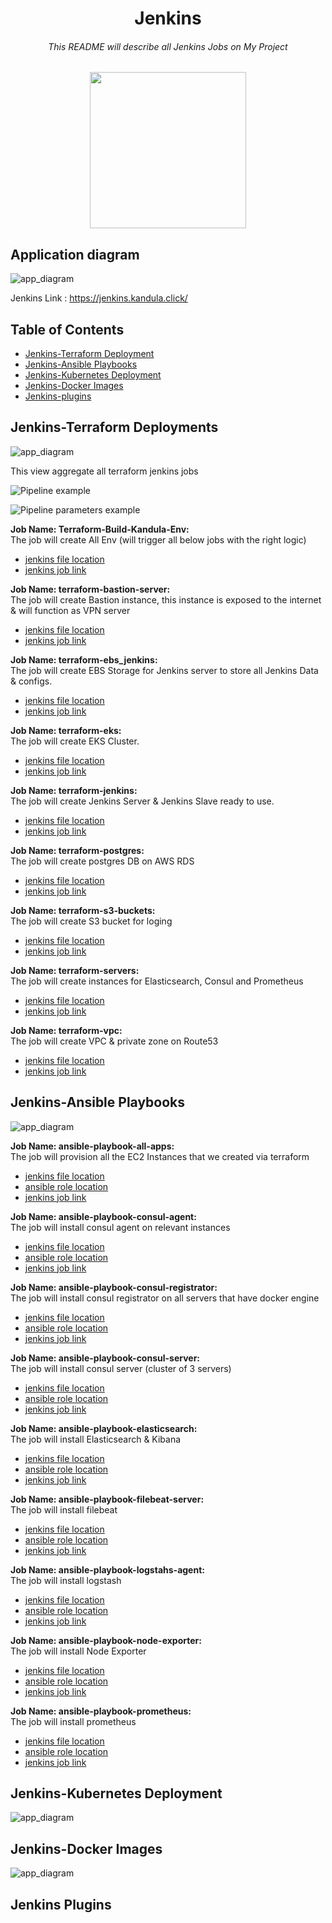<h1 align="center">Jenkins</h1>
<h6 align="center">This README will describe all Jenkins Jobs on My Project</h6>

<p align="center"><img width="250px" src="./diagrams_&_pictures/jenkins_logo.png"></p>

## Application diagram
![app_diagram](diagrams_&_pictures/ops_school-jenkins_app_diagram.png)

Jenkins Link : https://jenkins.kandula.click/

## Table of Contents

- [Jenkins-Terraform Deployment](#Jenkins-Terraform-Deployment)
- [Jenkins-Ansible Playbooks](#Jenkins-Ansible-Playbooks)
- [Jenkins-Kubernetes Deployment](#Jenkins-Kubernetes-Deployment)
- [Jenkins-Docker Images](#Jenkins-Docker-Images)
- [Jenkins-plugins](#Jenkins-plugins)

## Jenkins-Terraform Deployments

![app_diagram](diagrams_&_pictures/jenkins_terraform_jobs.png)

This view aggregate all terraform jenkins jobs

![Pipeline example](diagrams_&_pictures/jenkins_terrafrom_bastion.png)

![Pipeline parameters example](diagrams_&_pictures/terraform_parms.png)

**Job Name: Terraform-Build-Kandula-Env:** <br />
The job will create All Env (will trigger all below jobs with the right logic)
+ [jenkins file location](/Jenkins/jenkins_jobs/jenkis_terraform_deployments/jenkins_terraform_build_kandula_env.groovy)
+ [jenkins job link](https://jenkins.kandula.click/view/Terraform_Deployment/job/Terraform-Build-Kandula-Env/)


**Job Name: terraform-bastion-server:** <br />
The job will create Bastion instance, this instance is exposed to the internet & will function as VPN server
+ [jenkins file location](/Jenkins/jenkins_jobs/jenkis_terraform_deployments/jenkins_terraform_bastion_server.groovy)
+ [jenkins job link](https://jenkins.kandula.click/view/Terraform_Deployment/job/terraform-bastion-server)


**Job Name: terraform-ebs_jenkins:** <br />
The job will create EBS Storage for Jenkins server to store all Jenkins Data & configs.
+ [jenkins file location](/Jenkins/jenkins_jobs/jenkis_terraform_deployments/jenkins_terraform_ebs_jenkins.groovy)
+ [jenkins job link](https://jenkins.kandula.click/view/Terraform_Deployment/job/terraform-ebs_jenkins/)

**Job Name: terraform-eks:** <br />
The job will create EKS Cluster.
+ [jenkins file location](/Jenkins/jenkins_jobs/jenkis_terraform_deployments/jenkins_terraform_eks.groovy)
+ [jenkins job link](https://jenkins.kandula.click/view/Terraform_Deployment/job/terraform-ebs_jenkins/)


**Job Name: terraform-jenkins:** <br />
The job will create Jenkins Server & Jenkins Slave ready to use.
+ [jenkins file location](/Jenkins/jenkins_jobs/jenkis_terraform_deployments/jenkins_terraform_jenkins.groovy)
+ [jenkins job link](https://jenkins.kandula.click/view/Terraform_Deployment/job/terraform-jenkins/)

**Job Name: terraform-postgres:** <br />
The job will create postgres DB on AWS RDS
+ [jenkins file location](/Jenkins/jenkins_jobs/jenkis_terraform_deployments/jenkins_terraform_postgres.groovy)
+ [jenkins job link](https://jenkins.kandula.click/view/Terraform_Deployment/job/terraform-postgres/)

**Job Name: terraform-s3-buckets:** <br />
The job will create S3 bucket for loging
+ [jenkins file location](/Jenkins/jenkins_jobs/jenkis_terraform_deployments/jenkins_terraform_s3_bucket.groovy)
+ [jenkins job link](https://jenkins.kandula.click/view/Terraform_Deployment/job/terraform-s3-buckets/)

**Job Name: terraform-servers:** <br />
The job will create instances for Elasticsearch, Consul and Prometheus
+ [jenkins file location](/Jenkins/jenkins_jobs/jenkis_terraform_deployments/jenkins_terraform_servers.groovy)
+ [jenkins job link](https://jenkins.kandula.click/view/Terraform_Deployment/job/terraform-servers/)

**Job Name: terraform-vpc:** <br />
The job will create VPC & private zone on Route53
+ [jenkins file location](/Jenkins/jenkins_jobs/jenkis_terraform_deployments/jenkins_terraform_vpc.groovy)
+ [jenkins job link](https://jenkins.kandula.click/view/Terraform_Deployment/job/terraform-vpc/)

## Jenkins-Ansible Playbooks

![app_diagram](diagrams_&_pictures/jenkins_ansible_jobs.png)

**Job Name: ansible-playbook-all-apps:** <br />
The job will provision all the EC2 Instances that we created via terraform
+ [jenkins file location](/Jenkins/jenkins_jobs/jenkins_ansible_playbooks/jenkins_ansible_build_kandula.groovy)
+ [ansible role location](/ansible/roles/)
+ [jenkins job link](https://jenkins.kandula.click/view/Ansible-Playbooks/job/ansible-playbook-all-apps/)

**Job Name: ansible-playbook-consul-agent:** <br />
The job will install consul agent on relevant instances 
+ [jenkins file location](/Jenkins/jenkins_jobs/jenkins_ansible_playbooks/consul_agent_ansible_playbook.groovy)
+ [ansible role location](/ansible/roles/consul_agent)
+ [jenkins job link](https://jenkins.kandula.click/view/Ansible-Playbooks/job/ansible-playbook-consul-agent/)

**Job Name: ansible-playbook-consul-registrator:** <br />
The job will install consul registrator on all servers that have docker engine 
+ [jenkins file location](/Jenkins/jenkins_jobs/jenkins_ansible_playbooks/consul_registrator_ansible_playbook.groovy)
+ [ansible role location](/ansible/roles/consul_registrator)
+ [jenkins job link](https://jenkins.kandula.click/view/Ansible-Playbooks/job/ansible-playbook-consul-registrator/)

**Job Name: ansible-playbook-consul-server:** <br />
The job will install consul server (cluster of 3 servers)
+ [jenkins file location](/Jenkins/jenkins_jobs/jenkins_ansible_playbooks/consul_server_ansible_playbook.groovy)
+ [ansible role location](/ansible/roles/consul)
+ [jenkins job link](https://jenkins.kandula.click/view/Ansible-Playbooks/job/ansible-playbook-consul-server/)

**Job Name: ansible-playbook-elasticsearch:** <br />
The job will install Elasticsearch & Kibana
+ [jenkins file location](/Jenkins/jenkins_jobs/jenkins_ansible_playbooks/elasticsearch_ansible_playbook.groovy)
+ [ansible role location](/ansible/roles/elasticsearch)
+ [jenkins job link](https://jenkins.kandula.click/view/Ansible-Playbooks/job/ansible-playbook-elasticsearch/)

**Job Name: ansible-playbook-filebeat-server:** <br />
The job will install filebeat 
+ [jenkins file location](/Jenkins/jenkins_jobs/jenkins_ansible_playbooks/filebeat_ansible_playbook.groovy)
+ [ansible role location](/ansible/roles/filebeat)
+ [jenkins job link](https://jenkins.kandula.click/view/Ansible-Playbooks/job/ansible-playbook-filebeat-server/)

**Job Name: ansible-playbook-logstahs-agent:** <br />
The job will install logstash
+ [jenkins file location](/Jenkins/jenkins_jobs/jenkins_ansible_playbooks/logstash_agent_ansible_playbook.groovy)
+ [ansible role location](/ansible/roles/logstash)
+ [jenkins job link](https://jenkins.kandula.click/view/Ansible-Playbooks/job/ansible-playbook-logstahs-agent/)

**Job Name: ansible-playbook-node-exporter:** <br />
The job will install Node Exporter
+ [jenkins file location](/Jenkins/jenkins_jobs/jenkins_ansible_playbooks/node_exporter_ansible_playbook.groovy)
+ [ansible role location](/ansible/roles/node_exporter)
+ [jenkins job link](https://jenkins.kandula.click/view/Ansible-Playbooks/job/ansible-playbook-node-exporter/)

**Job Name: ansible-playbook-prometheus:** <br />
The job will install prometheus
+ [jenkins file location](/Jenkins/jenkins_jobs/jenkins_ansible_playbooks/prometheus_ansible_playbook.groovy)
+ [ansible role location](/ansible/roles/prometheus)
+ [jenkins job link](https://jenkins.kandula.click/view/Ansible-Playbooks/job/ansible-playbook-prometheus/)

## Jenkins-Kubernetes Deployment

![app_diagram](diagrams_&_pictures/jenkins_k8s_jobs.png)

## Jenkins-Docker Images

![app_diagram](diagrams_&_pictures/jenkins_docker_jobs.png)

## Jenkins Plugins